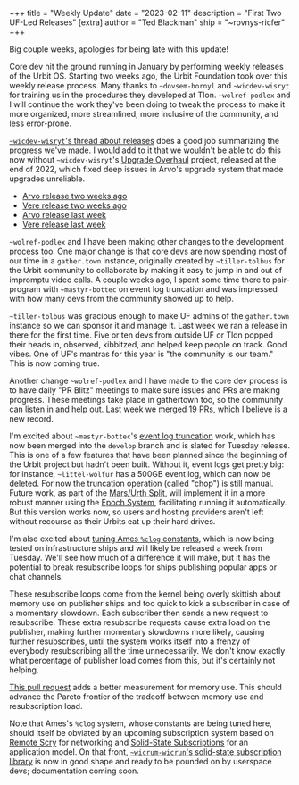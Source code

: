 +++
title = "Weekly Update"
date = "2023-02-11"
description = "First Two UF-Led Releases"
[extra]
author = "Ted Blackman"
ship = "~rovnys-ricfer"
+++

Big couple weeks, apologies for being late with this update!

Core dev hit the ground running in January by performing weekly releases of the Urbit OS.  Starting two weeks ago, the Urbit Foundation took over this weekly release process.  Many thanks to `~dovsem-bornyl` and `~wicdev-wisryt` for training us in the procedures they developed at Tlon.  `~wolref-podlex` and I will continue the work they've been doing to tweak the process to make it more organized, more streamlined, more inclusive of the community, and less error-prone.

[`~wicdev-wisryt`'s thread about releases](https://twitter.com/pcmonk/status/1624165311745503233) does a good job summarizing the progress we've made.  I would add to it that we wouldn't be able to do this now without `~wicdev-wisryt`'s [Upgrade Overhaul](https://roadmap.urbit.org/project/agents-in-clay) project, released at the end of 2022, which fixed deep issues in Arvo's upgrade system that made upgrades unreliable.

- [Arvo release two weeks ago](https://github.com/urbit/urbit/releases/tag/urbit-os-v2.131)
- [Vere release two weeks ago](https://github.com/urbit/vere/releases/tag/vere-v1.18)
- [Arvo release last week](https://github.com/urbit/urbit/releases/tag/urbit-os-v2.132)
- [Vere release last week](https://github.com/urbit/vere/releases/tag/vere-v1.19)

`~wolref-podlex` and I have been making other changes to the development process too.  One major change is that core devs are now spending most of our time in a `gather.town` instance, originally created by `~tiller-tolbus` for the Urbit community to collaborate by making it easy to jump in and out of impromptu video calls.  A couple weeks ago, I spent some time there to pair-program with `~mastyr-bottec` on event log truncation and was impressed with how many devs from the community showed up to help.

`~tiller-tolbus` was gracious enough to make UF admins of the `gather.town` instance so we can sponsor it and manage it.  Last week we ran a release in there for the first time.  Five or ten devs from outside UF or Tlon popped their heads in, observed, kibbitzed, and helped keep people on track.  Good vibes.  One of UF's mantras for this year is "the community is our team."  This is now coming true.

Another change `~wolref-podlex` and I have made to the core dev process is to have daily "PR Blitz" meetings to make sure issues and PRs are making progress.  These meetings take place in gathertown too, so the community can listen in and help out.  Last week we merged 19 PRs, which I believe is a new record.

I'm excited about `~mastyr-bottec`'s [event log truncation](/project/event-log-truncation) work, which has now been merged into the `develop` branch and is slated for Tuesday release.  This is one of a few features that have been planned since the beginning of the Urbit project but hadn't been built.  Without it, event logs get pretty big: for instance, `~littel-wolfur` has a 500GB event log, which can now be deleted.  For now the truncation operation (called "chop") is still manual.  Future work, as part of the [Mars/Urth Split](/project/mars-urth), will implement it in a more robust manner using the [Epoch System](/project/epoch-system), facilitating running it automatically.  But this version works now, so users and hosting providers aren't left without recourse as their Urbits eat up their hard drives.

I'm also excited about [tuning Ames `%clog` constants](/project/tune-clog), which is now being tested on infrastructure ships and will likely be released a week from Tuesday.  We'll see how much of a difference it will make, but it has the potential to break resubscribe loops for ships publishing popular apps or chat channels.

These resubscribe loops come from the kernel being overly skittish about memory use on publisher ships and too quick to kick a subscriber in case of a momentary slowdown.  Each subscriber then sends a new request to resubscribe.  These extra resubscribe requests cause extra load on the publisher, making further momentary slowdowns more likely, causing further resubscribes, until the system works itself into a frenzy of everybody resubscribing all the time unnecessarily.  We don't know exactly what percentage of publisher load comes from this, but it's certainly not helping.  

[This pull request](https://github.com/urbit/urbit/pull/5827) adds a better measurement for memory use.  This should advance the Pareto frontier of the tradeoff between memory use and resubscription load.

Note that Ames's `%clog` system, whose constants are being tuned here, should itself be obviated by an upcoming subscription system based on [Remote Scry](/project/remote-scry) for networking and [Solid-State Subscriptions](/project/solid-state-publications) for an application model.  On that front, [`~wicrum-wicrun`'s solid-state subscription library](https://github.com/urbit/urbit/pull/6269) is now in good shape and ready to be pounded on by userspace devs; documentation coming soon.
